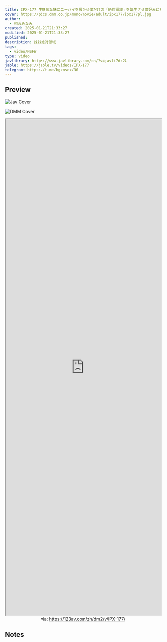 ```yaml
---
title: IPX-177 生意気な妹にニーハイを履かせ僕だけの「絶対領域」を誕生させ僕好みに痴女らせた。 相沢みなみ
cover: https://pics.dmm.co.jp/mono/movie/adult/ipx177/ipx177pl.jpg
author:
  - 相沢みなみ
created: 2025-01-21T21:33:27
modified: 2025-01-21T21:33:27
published: 
description: 妹妹绝对领域
tags:
  - video/NSFW
type: video
javlibrary: https://www.javlibrary.com/cn/?v=javli7dz24
jable: https://jable.tv/videos/IPX-177
telegram: https://t.me/bgzosex/30
---
```

## Preview

![Jav Cover](http://img21.pixhost.to/images/161/75850445_i371807.jpg)

![DMM Cover](https://pics.dmm.co.jp/mono/movie/adult/ipx177/ipx177pl.jpg)

<iframe src='https://123av.com/zh/dm2/v/IPX-177/' style='height:40vh;width:100%' class='iframe-radius' allow='fullscreen'></iframe>
<center>via: <a href='https://123av.com/zh/dm2/v/IPX-177/' target='_blank' class='external-link'>https://123av.com/zh/dm2/v/IPX-177/</a></center>

## Notes

